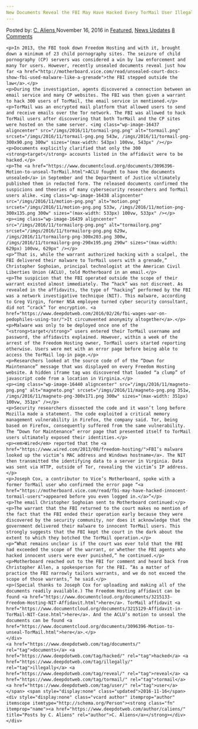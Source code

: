 ```yaml
---
New Documents Reveal the FBI May Have Hacked Every TorMail User Illegally
---
```

<article class="post-listing post-16436 post type-post status-publish format-standard has-post-thumbnail hentry  tag-documents tag-hacked tag-illegally tag-reveal mail tag-user">
    <div class="post-inner">
        <span>Posted by: <a href="https://www.deepdotweb.com/author/caliens/" title="">C. Aliens </a></span>
    <span>November 16, 2016</span>
    <span>in <a href="https://www.deepdotweb.com/category/deepdot-news/" rel="category tag">Featured</a>, <a href="https://www.deepdotweb.com/category/news-updates/" rel="category tag">News Updates</a></span>
    <span><a href="https://www.deepdotweb.com/2016/11/16/new-documents-reveal-fbi-may-hacked-every-tormail-user-illegally/#comments">8 Comments</a></span>
    </p>
    <div class="clear"></div>
    
    <p>In 2013, the FBI took down Freedom Hosting and with it, brought down a minimum of 23 child pornography sites. The seizure of child pornography (CP) servers was considered a win by law enforcement and many Tor users. However, recently unsealed documents reveal just how far <a href="http://motherboard.vice.com/read/unsealed-court-docs-show-fbi-used-malware-like-a-grenade">the FBI stepped outside the law</a>.</p>
    <p>During the investigation, agents discovered a connection between an email service and many CP websites. The FBI was then given a warrant to hack 300 users of TorMail, the email service in mentioned.</p>
    <p>TorMail was an encrypted mail platform that allowed users to send and receive emails over the Tor network. The FBI was allowed to hack TorMail users after discovering that both TorMail and the CP sites were hosted on the same server. <img class="wp-image-16437 aligncenter" src="/imgs/2016/11/tormail-png.png" alt="tormail.png" srcset="/imgs/2016/11/tormail-png.png 543w, /imgs/2016/11/tormail-png-300x90.png 300w" sizes="(max-width: 543px) 100vw, 543px" /></p>
    <p>Documents explicitly clarified that only the 300 <strong>target</strong> accounts listed in the affidavit were to be hacked.</p>
    <p>The <a href="https://www.documentcloud.org/documents/3096396-Motion-to-unseal-TorMail.html">ACLU fought to have the documents unsealed</a> in September and the Department of Justice ultimately published them in redacted form. The released documents confirmed the suspicions and theories of many cybersecurity researchers and TorMail users alike. <img class="wp-image-16438 aligncenter" src="/imgs/2016/11/motion-png.png" alt="motion.png" srcset="/imgs/2016/11/motion-png.png 533w, /imgs/2016/11/motion-png-300x135.png 300w" sizes="(max-width: 533px) 100vw, 533px" /></p>
    <p><img class="wp-image-16439 aligncenter" src="/imgs/2016/11/tormailorg-png.png" alt="tormailorg.png" srcset="/imgs/2016/11/tormailorg-png.png 629w, /imgs/2016/11/tormailorg-png-300x203.png 300w, /imgs/2016/11/tormailorg-png-290x195.png 290w" sizes="(max-width: 629px) 100vw, 629px" /></p>
    <p>“That is, while the warrant authorized hacking with a scalpel, the FBI delivered their malware to TorMail users with a grenade,” Christopher Soghoian, principal technologist at the American Civil Liberties Union (ACLU), told Motherboard in an email.</p>
    <p>The suspicion that the FBI operated outside the scope of their warrant existed almost immediately. The “hack” was not discreet. As revealed in the affidavits, the type of “hacking” performed by the FBI was a network investigative technique (NIT). This malware, according to Greg Virgin, former NSA employee turned cyber security consultant, did not “crack” Tor encryption. <a href="https://www.deepdotweb.com/2016/02/26/fbi-wages-war-on-pedophiles-using-tor/">It circumvented anonymity altogether</a>.</p>
    <p>Malware was only to be deployed once one of the “<strong>target</strong>” users entered their TorMail username and password, the affidavits explained. However, within a week of the arrest of the Freedom Hosting owner, TorMail users started reporting otherwise. Users were met with an error page before being able to access the TorMail log-in page.</p>
    <p>Researchers looked at the source code of of the “Down for Maintenance” message that was displayed on every Freedom Hosting website. A hidden iframe tag was discovered that loaded “a clump” of javascript code from a location in Virginia.</p>
    <p><img class="wp-image-16440 aligncenter" src="/imgs/2016/11/magneto-png.png" alt="magneto.png" srcset="/imgs/2016/11/magneto-png.png 351w, /imgs/2016/11/magneto-png-300x171.png 300w" sizes="(max-width: 351px) 100vw, 351px" /></p>
    <p>Security researchers dissected the code and it wasn’t long before Mozilla made a statement. The code exploited a critical memory management vulnerability in Firefox, the company said. Tor, being based on Firefox, consequently suffered from the same vulnerability. The “Down for Maintenance” error page that presented itself to TorMail users ultimately exposed their identities.</p>
    <p><em>Wired</em> reported that the <a href="https://www.wired.com/2013/08/freedom-hosting/">FBI’s malware looked up the victim’s MAC address and Windows hostname</a>. The NIT then transmitted the identifying data to a server in Virginia. Data was sent via HTTP, outside of Tor, revealing the victim’s IP address.</p>
    <p>Joseph Cox, a contributor to Vice’s Motherboard, spoke with a former TorMail user who confirmed the error page “<a href="https://motherboard.vice.com/read/fbi-may-have-hacked-innocent-tormail-users">appeared before you even logged in.</a>”</p>
    <p>The email Christopher Soghoian sent to Motherboard continued:</p>
    <p>The warrant that the FBI returned to the court makes no mention of the fact that the FBI ended their operation early because they were discovered by the security community, nor does it acknowledge that the government delivered their malware to innocent TorMail users. This strongly suggests that the FBI kept the court in the dark about the extent to which they botched the TorMail operation.</p>
    <p>“What remains unclear is if the court was ever told that the FBI had exceeded the scope of the warrant, or whether the FBI agents who hacked innocent users were ever punished,” he continued.</p>
    <p>Motherboard reached out to the FBI for comment and heard back from Christopher Allen, a spokesperson for the FBI. “As a matter of practice the FBI narrowly tailors warrants, and we do not exceed the scope of those warrants,” he said.</p>
    <p>(Special thanks to Joseph Cox for uploading and making all of the documents readily available.) The Freedom Hosting affidavit can be found <a href="https://www.documentcloud.org/documents/3215133-Freedom-Hosting-NIT-Affidavit.html">here</a>. TorMail affidavit <a href="https://www.documentcloud.org/documents/3215129-Affidavit-in-TorMail-NIT-Case.html">here</a>. And the ACLU’s motion to unseal the documents can be found <a href="https://www.documentcloud.org/documents/3096396-Motion-to-unseal-TorMail.html">here</a>.</p>
    </div>
    <a href="https://www.deepdotweb.com/tag/documents/" rel="tag">documents</a> <a href="https://www.deepdotweb.com/tag/hacked/" rel="tag">hacked</a> <a href="https://www.deepdotweb.com/tag/illegally/" rel="tag">illegally</a> <a href="https://www.deepdotweb.com/tag/reveal/" rel="tag">reveal</a> <a href="https://www.deepdotweb.com/tag/tormail/" rel="tag">tormail</a> <a href="https://www.deepdotweb.com/tag/user/" rel="tag">user</a></span> <span style="display:none" class="updated">2016-11-16</span>
    <div style="display:none" class="vcard author" itemprop="author" itemscope itemtype="http://schema.org/Person"><strong class="fn" itemprop="name"><a href="https://www.deepdotweb.com/author/caliens/" title="Posts by C. Aliens" rel="author">C. Aliens</a></strong></div>
    </div>
</article>

